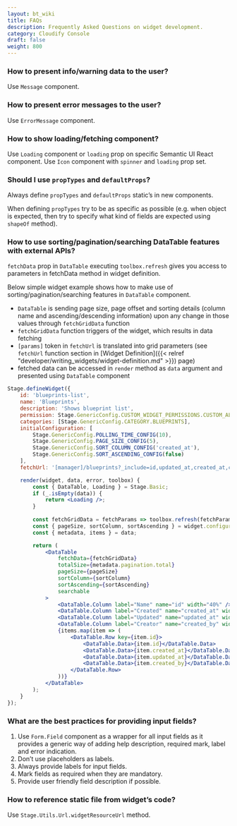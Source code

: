 ```yaml
---
layout: bt_wiki
title: FAQs
description: Frequently Asked Questions on widget development.
category: Cloudify Console
draft: false
weight: 800
---
```


### How to present info/warning data to the user?

Use `Message` component.


### How to present error messages to the user?

Use `ErrorMessage` component.


### How to show loading/fetching component?

Use `Loading` component or `loading` prop on specific Semantic UI React component.
Use `Icon` component with `spinner` and `loading` prop set.


### Should I use `propTypes` and `defaultProps`?

Always define `propTypes` and `defaultProps` static’s in new components.

When defining `propTypes` try to be as specific as possible (e.g. when object is expected, then try to specify what kind of fields are expected using `shapeOf` method).


### How to use sorting/pagination/searching DataTable features with external APIs?

`fetchData` prop in `DataTable` executing `toolbox.refresh` gives you access to parameters in fetchData method in widget definition. 

Below simple widget example shows how to make use of sorting/pagination/searching features in `DataTable` component.

* `DataTable` is sending page size, page offset and sorting details (column name and ascending/descending information) upon any change in those values through `fetchGridData` function
* `fetchGridData` function triggers of the widget, which results in data fetching
* `[params]` token in `fetchUrl` is translated into grid parameters (see `fetchUrl` function section in [Widget Definition]({{< relref "developer/writing_widgets/widget-definition.md" >}}) page)
* fetched data can be accessed in `render` method as `data` argument and presented using `DataTable` component
  
```jsx
Stage.defineWidget({
    id: 'blueprints-list',
    name: 'Blueprints',
    description: 'Shows blueprint list',
    permission: Stage.GenericConfig.CUSTOM_WIDGET_PERMISSIONS.CUSTOM_ALL,
    categories: [Stage.GenericConfig.CATEGORY.BLUEPRINTS],
    initialConfiguration: [
        Stage.GenericConfig.POLLING_TIME_CONFIG(10),
        Stage.GenericConfig.PAGE_SIZE_CONFIG(5),
        Stage.GenericConfig.SORT_COLUMN_CONFIG('created_at'),
        Stage.GenericConfig.SORT_ASCENDING_CONFIG(false)
    ],
    fetchUrl: '[manager]/blueprints?_include=id,updated_at,created_at,created_by[params]',

    render(widget, data, error, toolbox) {
        const { DataTable, Loading } = Stage.Basic;
        if (_.isEmpty(data)) {
            return <Loading />;
        }
        
        const fetchGridData = fetchParams => toolbox.refresh(fetchParams);
        const { pageSize, sortColumn, sortAscending } = widget.configuration;
        const { metadata, items } = data;

        return (
            <DataTable
                fetchData={fetchGridData}
                totalSize={metadata.pagination.total}
                pageSize={pageSize}
                sortColumn={sortColumn}
                sortAscending={sortAscending}
                searchable
            >
                <DataTable.Column label="Name" name="id" width="40%" />
                <DataTable.Column label="Created" name="created_at" width="20%" />
                <DataTable.Column label="Updated" name="updated_at" width="20%" />
                <DataTable.Column label="Creator" name="created_by" width="20%" />
                {items.map(item => (
                    <DataTable.Row key={item.id}>
                        <DataTable.Data>{item.id}</DataTable.Data>
                        <DataTable.Data>{item.created_at}</DataTable.Data>
                        <DataTable.Data>{item.updated_at}</DataTable.Data>
                        <DataTable.Data>{item.created_by}</DataTable.Data>
                    </DataTable.Row>
                ))}
            </DataTable>
        );
    }
});
```


### What are the best practices for providing input fields?

1. Use `Form.Field` component as a wrapper for all input fields as it provides a generic way of adding help description, required mark, label and error indication.
2. Don’t use placeholders as labels.
3. Always provide labels for input fields.
4. Mark fields as required when they are mandatory.
5. Provide user friendly field description if possible.


### How to reference static file from widget’s code?

Use `Stage.Utils.Url.widgetResourceUrl` method.
